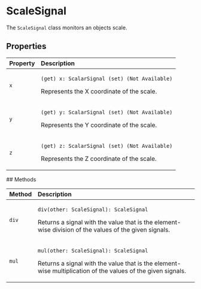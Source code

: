 # ScaleSignal

The `ScaleSignal` class monitors an objects scale.

## Properties

<table>
  <thead>
    <tr>
      <th style="text-align:left">Property</th>
      <th style="text-align:left">Description</th>
    </tr>
  </thead>
  <tbody>
    <tr>
      <td style="text-align:left"><code>x</code>
      </td>
      <td style="text-align:left">
        <p><code>(get) x: ScalarSignal (set) (Not Available)</code>
        </p>
        <p>Represents the X coordinate of the scale.</p>
      </td>
    </tr>
    <tr>
      <td style="text-align:left"><code>y</code>
      </td>
      <td style="text-align:left">
        <p><code>(get) y: ScalarSignal (set) (Not Available)</code>
        </p>
        <p>Represents the Y coordinate of the scale.</p>
      </td>
    </tr>
    <tr>
      <td style="text-align:left"><code>z</code>
      </td>
      <td style="text-align:left">
        <p><code>(get) z: ScalarSignal (set) (Not Available)</code>
        </p>
        <p>Represents the Z coordinate of the scale.</p>
      </td>
    </tr>
  </tbody>
</table>## Methods

<table>
  <thead>
    <tr>
      <th style="text-align:left">Method</th>
      <th style="text-align:left">Description</th>
    </tr>
  </thead>
  <tbody>
    <tr>
      <td style="text-align:left"><code>div</code>
      </td>
      <td style="text-align:left">
        <p><code>div(other: ScaleSignal): ScaleSignal</code>
        </p>
        <p>Returns a signal with the value that is the element-wise division of the
          values of the given signals.</p>
      </td>
    </tr>
    <tr>
      <td style="text-align:left"><code>mul</code>
      </td>
      <td style="text-align:left">
        <p><code>mul(other: ScaleSignal): ScaleSignal</code>
        </p>
        <p>Returns a signal with the value that is the element-wise multiplication
          of the values of the given signals.</p>
      </td>
    </tr>
  </tbody>
</table>